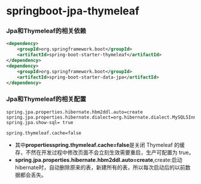 # springboot-jpa-thymeleaf
### Jpa和Thymeleaf的相关依赖
```xml
<dependency>
    <groupId>org.springframework.boot</groupId>
    <artifactId>spring-boot-starter-thymeleaf</artifactId>
</dependency>
<dependency>
    <groupId>org.springframework.boot</groupId>
    <artifactId>spring-boot-starter-data-jpa</artifactId>
</dependency>
```
### Jpa和Thymeleaf的相关配置
```properties
spring.jpa.properties.hibernate.hbm2ddl.auto=create
spring.jpa.properties.hibernate.dialect=org.hibernate.dialect.MySQL5InnoDBDialect
spring.jpa.show-sql= true

spring.thymeleaf.cache=false
```
* 其中**propertiesspring.thymeleaf.cache=false**是关闭 Thymeleaf 的缓存，不然在开发过程中修改页面不会立刻生效需要重启，生产可配置为 true。
* **spring.jpa.properties.hibernate.hbm2ddl.auto=create**,create:启动hibernate时，自动删除原来的表，新建所有的表，所以每次启动后的以前数据都会丢失。
